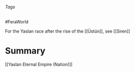 ###### Tags

#FeraWorld

For the Yaslan race after the rise of the [[Üstün]], see [[Siren]]

# Summary


[[Yaslan Eternal Empire (Nation)]]